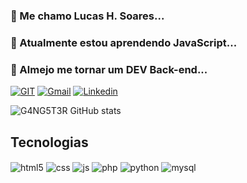 ###  👋 Me chamo Lucas H. Soares...
### 🌱 Atualmente estou aprendendo JavaScript...
### 💞️ Almejo me tornar um DEV Back-end...


[ ![GIT](https://img.shields.io/badge/GitHub-100000?style=for-the-badge&logo=github&logoColor=white)](https://github.com/G4NG5T3R)
[ ![Gmail](https://img.shields.io/badge/Gmail-D14836?style=for-the-badge&logo=gmail&logoColor=white)](mailto:srslucas5@gmail.com)
[ ![Linkedin](https://img.shields.io/badge/LinkedIn-0077B5?style=for-the-badge&logo=linkedin&logoColor=white)](https://www.linkedin.com/in/lucas-hendgen-soares-198a6a160/)

![G4NG5T3R GitHub stats](https://github-readme-stats.vercel.app/api?username=G4NG5T3R&show_icons=true&theme=merko&count_private=true)

## Tecnologias

<div style="display: inline_block">
  <img align="center" alt="html5" src="https://img.shields.io/badge/HTML5-E34F26?style=for-the-badge&logo=html5&logoColor=white" />
  <img align="center" alt="css" src="https://img.shields.io/badge/CSS3-1572B6?style=for-the-badge&logo=css3&logoColor=white" />
  <img align="center" alt="js" src="https://img.shields.io/badge/JavaScript-F7DF1E?style=for-the-badge&logo=javascript&logoColor=black" />
  <img align="center" alt="php" src="https://img.shields.io/badge/PHP-777BB4?style=for-the-badge&logo=php&logoColor=white" />
  <img align="center" alt="python" src="https://img.shields.io/badge/Python-14354C?style=for-the-badge&logo=python&logoColor=white" />
  <img align="center" alt="mysql" src="https://img.shields.io/badge/MySQL-00000F?style=for-the-badge&logo=mysql&logoColor=white" />

</div>
